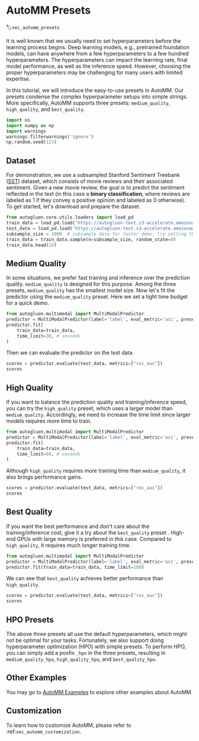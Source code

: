 # AutoMM Presets
:label:`sec_automm_presets`

It is well known that we usually need to set hyperparameters before the learning process begins. Deep learning models, e.g., pretrained foundation models, can have anywhere from a few hyperparameters to a few hundred hyperparameters. The hyperparameters can impact the learning rate, final model performance, as well as the inference speed. However, choosing the proper hyperparameters may be challenging for many users with limited expertise. 

In this tutorial, we will introduce the easy-to-use presets in AutoMM. Our presets condense the complex hyperparameter setups into simple strings. More specifically, AutoMM supports three presets: `medium_quality`, `high_quality`, and `best_quality`.


```python
import os
import numpy as np
import warnings
warnings.filterwarnings('ignore')
np.random.seed(123)
```

## Dataset

For demonstration, we use a subsampled Stanford Sentiment Treebank ([SST](https://nlp.stanford.edu/sentiment/)) dataset, which consists of movie reviews and their associated sentiment. 
Given a new movie review, the goal is to predict the sentiment reflected in the text (in this case a **binary classification**, where reviews are 
labeled as 1 if they convey a positive opinion and labeled as 0 otherwise).
To get started, let's download and prepare the dataset.


```python
from autogluon.core.utils.loaders import load_pd
train_data = load_pd.load('https://autogluon-text.s3-accelerate.amazonaws.com/glue/sst/train.parquet')
test_data = load_pd.load('https://autogluon-text.s3-accelerate.amazonaws.com/glue/sst/dev.parquet')
subsample_size = 1000  # subsample data for faster demo, try setting this to larger values
train_data = train_data.sample(n=subsample_size, random_state=0)
train_data.head(10)
```

## Medium Quality
In some situations, we prefer fast training and inference over the prediction quality. `medium_quality` is designed for this purpose.
Among the three presets, `medium_quality` has the smallest model size. Now let's fit the predictor using the `medium_quality` preset. Here we set a tight time budget for a quick demo.


```python
from autogluon.multimodal import MultiModalPredictor
predictor = MultiModalPredictor(label='label', eval_metric='acc', presets="medium_quality")
predictor.fit(
    train_data=train_data,
    time_limit=30, # seconds
)
```

Then we can evaluate the predictor on the test data.


```python
scores = predictor.evaluate(test_data, metrics=["roc_auc"])
scores
```

## High Quality
If you want to balance the prediction quality and training/inference speed, you can try the `high_quality` preset, which uses a larger model than `medium_quality`. Accordingly, we need to increase the time limit since larger models requires more time to train.


```python
from autogluon.multimodal import MultiModalPredictor
predictor = MultiModalPredictor(label='label', eval_metric='acc', presets="high_quality")
predictor.fit(
    train_data=train_data,
    time_limit=60, # seconds
)
```

Although `high_quality` requires more training time than `medium_quality`, it also brings performance gains.


```python
scores = predictor.evaluate(test_data, metrics=["roc_auc"])
scores
```

## Best Quality
If you want the best performance and don't care about the training/inference cost, give it a try about the `best_quality` preset . High-end GPUs with large memory is preferred in this case. Compared to `high_quality`, it requires much longer training time.


```python
from autogluon.multimodal import MultiModalPredictor
predictor = MultiModalPredictor(label='label', eval_metric='acc', presets="best_quality")
predictor.fit(train_data=train_data, time_limit=180)
```

We can see that `best_quality` achieves better performance than `high_quality`.


```python
scores = predictor.evaluate(test_data, metrics=["roc_auc"])
scores
```

## HPO Presets
The above three presets all use the default hyperparameters, which might not be optimal for your tasks. Fortunately, we also support doing hyperparameter optimization (HPO) with simple presets. To perform HPO, you can simply add a posfix `_hpo` in the three presets, resulting in `medium_quality_hpo`, `high_quality_hpo`, and `best_quality_hpo`.

## Other Examples

You may go to [AutoMM Examples](https://github.com/autogluon/autogluon/tree/master/examples/automm) to explore other examples about AutoMM.

## Customization
To learn how to customize AutoMM, please refer to :ref:`sec_automm_customization`.
